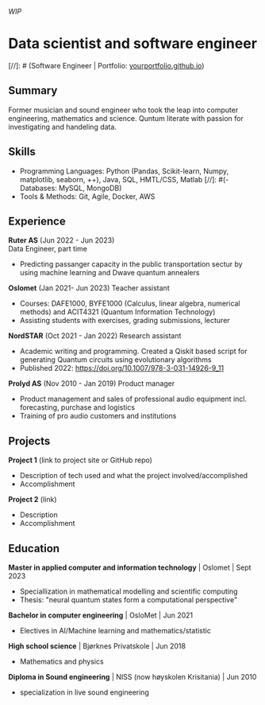 
*WIP*
# Data scientist and software engineer
[//]: # (Software Engineer | Portfolio: [yourportfolio.github.io](https://yourportfolio.github.io))

## Summary
Former musician and sound engineer who took the leap into computer engineering, mathematics and science. Quntum literate with passion for investigating and handeling data. 

## Skills
- Programming Languages: Python (Pandas, Scikit-learn, Numpy, matplotlib, seaborn, ++), Java, SQL, HMTL/CSS, Matlab
[//]: #(- Databases: MySQL, MongoDB)
- Tools & Methods: Git, Agile, Docker, AWS

## Experience
**Ruter AS** (Jun 2022 - Jun 2023)   
Data Engineer, part time
- Predicting passanger capacity in the public transportation sectur by using machine learning and Dwave quantum annealers


**Oslomet** (Jan 2021- Jun 2023)
Teacher assistant
- Courses: DAFE1000, BYFE1000 (Calculus, linear algebra, numerical methods) and ACIT4321 (Quantum Information Technology)
- Assisting students with exercises, grading submissions, lecturer

**NordSTAR** (Oct 2021 - Jan 2022)
Research assistant
- Academic writing and programming. Created a Qiskit based script for generating Quantum circuits using evolutionary algorithms
- Published 2022: https://doi.org/10.1007/978-3-031-14926-9_11

**Prolyd AS** (Nov 2010 - Jan 2019)
Product manager 
- Product management and sales of professional audio equipment incl. forecasting, purchase and logistics
- Training of pro audio customers and institutions
  
## Projects
**Project 1** (link to project site or GitHub repo)  
- Description of tech used and what the project involved/accomplished
- Accomplishment 

**Project 2** (link)
- Description 
- Accomplishment

## Education
**Master in applied computer and information technology** | Oslomet | Sept 2023
- Speciallization in mathematical modelling and scientific computing
- Thesis: "neural quantum states form a computational perspective"

**Bachelor in computer engineering** | OsloMet | Jun 2021
- Electives in AI/Machine learning and mathematics/statistic

**High school science** | Bjørknes Privatskole | Jun 2018
- Mathematics and physics

**Diploma in Sound engineering** | NISS (now høyskolen Krisitania) | Jun 2010
- specialization in live sound engineering
